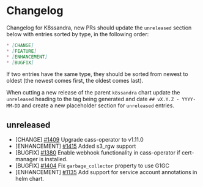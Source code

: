 # Changelog

Changelog for K8ssandra, new PRs should update the `unreleased` section below with entries sorted by type, in the 
following order:

```markdown
* [CHANGE]
* [FEATURE]
* [ENHANCEMENT]
* [BUGFIX]
```

If two entries have the same type, they should be sorted from newest to oldest (the newest comes first, the oldest comes 
last).

When cutting a new release of the parent `k8ssandra` chart update the `unreleased` heading to the tag being generated 
and date `## vX.Y.Z - YYYY-MM-DD` and create a new placeholder section for  `unreleased` entries.

## unreleased

* [CHANGE] [#1409](https://github.com/k8ssandra/k8ssandra/pull/1409) Upgrade cass-operator to v1.11.0
* [ENHANCEMENT] [#1415](https://github.com/k8ssandra/k8ssandra/pull/1415) Added s3_rgw support
* [BUGFIX] [#1380](https://github.com/k8ssandra/k8ssandra/issues/1380) Enable webhook functionality in cass-operator if cert-manager is installed.
* [BUGFIX] [#1404](https://github.com/k8ssandra/k8ssandra/issues/1404) Fix `garbage_collector` property to use G1GC
* [ENHANCEMENT] [#1135](https://github.com/k8ssandra/k8ssandra/issues/1135)  Add support for service account annotations in helm chart.
